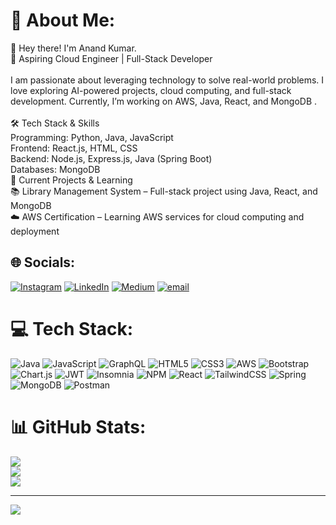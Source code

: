 # 💫 About Me:
👋 Hey there! I'm Anand Kumar.<br>🚀 Aspiring  Cloud Engineer | Full-Stack Developer<br><br>I am passionate about leveraging technology to solve real-world problems. I love exploring AI-powered projects, cloud computing, and full-stack development. Currently, I’m working on AWS, Java, React, and MongoDB .<br><br>🛠 Tech Stack & Skills<br>Programming: Python, Java, JavaScript<br>Frontend: React.js, HTML, CSS<br>Backend: Node.js, Express.js, Java (Spring Boot)<br>Databases: MongoDB<br>📌 Current Projects & Learning<br>📚 Library Management System – Full-stack project using Java, React, and MongoDB<br>☁️ AWS Certification – Learning AWS services for cloud computing and deployment<br>


## 🌐 Socials:
[![Instagram](https://img.shields.io/badge/Instagram-%23E4405F.svg?logo=Instagram&logoColor=white)](https://instagram.com/https://www.instagram.com/a_n_a_n_d.k20/) [![LinkedIn](https://img.shields.io/badge/LinkedIn-%230077B5.svg?logo=linkedin&logoColor=white)](https://linkedin.com/in/https://www.linkedin.com/in/anand-kumar-7977a1278/) [![Medium](https://img.shields.io/badge/Medium-12100E?logo=medium&logoColor=white)](https://medium.com/@https://medium.com/@anbru968) [![email](https://img.shields.io/badge/Email-D14836?logo=gmail&logoColor=white)](mailto:anbru968@gmail.com) 

# 💻 Tech Stack:
![Java](https://img.shields.io/badge/java-%23ED8B00.svg?style=for-the-badge&logo=openjdk&logoColor=white) ![JavaScript](https://img.shields.io/badge/javascript-%23323330.svg?style=for-the-badge&logo=javascript&logoColor=%23F7DF1E) ![GraphQL](https://img.shields.io/badge/-GraphQL-E10098?style=for-the-badge&logo=graphql&logoColor=white) ![HTML5](https://img.shields.io/badge/html5-%23E34F26.svg?style=for-the-badge&logo=html5&logoColor=white) ![CSS3](https://img.shields.io/badge/css3-%231572B6.svg?style=for-the-badge&logo=css3&logoColor=white) ![AWS](https://img.shields.io/badge/AWS-%23FF9900.svg?style=for-the-badge&logo=amazon-aws&logoColor=white) ![Bootstrap](https://img.shields.io/badge/bootstrap-%238511FA.svg?style=for-the-badge&logo=bootstrap&logoColor=white) ![Chart.js](https://img.shields.io/badge/chart.js-F5788D.svg?style=for-the-badge&logo=chart.js&logoColor=white) ![JWT](https://img.shields.io/badge/JWT-black?style=for-the-badge&logo=JSON%20web%20tokens) ![Insomnia](https://img.shields.io/badge/Insomnia-black?style=for-the-badge&logo=insomnia&logoColor=5849BE) ![NPM](https://img.shields.io/badge/NPM-%23CB3837.svg?style=for-the-badge&logo=npm&logoColor=white) ![React](https://img.shields.io/badge/react-%2320232a.svg?style=for-the-badge&logo=react&logoColor=%2361DAFB) ![TailwindCSS](https://img.shields.io/badge/tailwindcss-%2338B2AC.svg?style=for-the-badge&logo=tailwind-css&logoColor=white) ![Spring](https://img.shields.io/badge/spring-%236DB33F.svg?style=for-the-badge&logo=spring&logoColor=white) ![MongoDB](https://img.shields.io/badge/MongoDB-%234ea94b.svg?style=for-the-badge&logo=mongodb&logoColor=white) ![Postman](https://img.shields.io/badge/Postman-FF6C37?style=for-the-badge&logo=postman&logoColor=white)
# 📊 GitHub Stats:
![](https://github-readme-stats.vercel.app/api?username=ANANDMAURYA20&theme=dark&hide_border=false&include_all_commits=false&count_private=false)<br/>
![](https://github-readme-streak-stats.herokuapp.com/?user=ANANDMAURYA20&theme=dark&hide_border=false)<br/>
![](https://github-readme-stats.vercel.app/api/top-langs/?username=ANANDMAURYA20&theme=dark&hide_border=false&include_all_commits=false&count_private=false&layout=compact)

---
[![](https://visitcount.itsvg.in/api?id=ANANDMAURYA20&icon=0&color=0)](https://visitcount.itsvg.in)

<!-- Proudly created with GPRM ( https://gprm.itsvg.in ) -->
